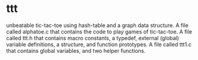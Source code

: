 # ttt
unbeatable tic-tac-toe using hash-table and a graph data structure.
A file called alphatoe.c that contains the code to play games of tic-tac-toe.
A file called ttt.h that contains macro constants, a typedef, external (global) variable definitions, a structure, and function prototypes.
A file called ttt1.c that contains global variables, and two helper functions.
